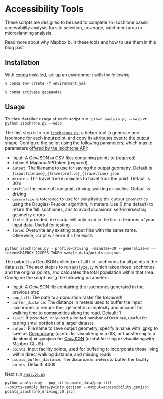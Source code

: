 # Accessibility Tools

These scripts are designed to be used to complete an isochrone based accessibility analysis for site selection, coverage, catchment area or microplanning analysis.

Read more about why Mapbox built these tools and how to use them in this blog post

## Installation

With [conda][1] installed, set up an environment with the following

`% conda env create -f environment.yml`

`% conda activate geopandas`

## Usage

To view detailed usage of each script run `python analyze.py --help` or `python isochrone.py --help`

The first step is to run <code>[isochrones.py][2]</code>, a helper tool to generate one [isochrone][3] for each input point, and copy its attributes over to the output shape. Configure the script using the following parameters, which map to parameters [offered by the Isochrone API][4]:

- Input: A GeoJSON or CSV files containing points to (*required*)
- `token`: A Mapbox API token (*required*)
- `output`: The filename to use for saving the output geometry. Default is `{inputfilename}_{travelprofile}_{traveltime}.json`
- `minutes`: The travel time in minutes to travel from the point. Default is 30m
- `profile`: the mode of transport, driving, walking or cycling. Default is driving
- `generalize`: a tolerance to use for simplifying the output geometries using the Douglas-Peucker algorithm, in meters. Use 0 (the default) to return the full isochrones, and to avoid occasional self-intersecting geometry errors
- `limit`: If provided, the script will only read in the first *n* features of your input data. Useful for testing
- `force`: Overwrite any existing output files with the same name. Otherwise, script will error if a file exists

<code>
python isochrones.py --profile=driving --minutes=30 --generalize=0 --token=$MAPBOX_ACCESS_TOKEN sample_data/points.geojson</code>

The output is a GeoJSON collection of all the isochrones for all points in the data sets. The next step is to run <code>[analyze.py][5]</code> which takes those isochrones and the original points, and calculates the total population within that area. Configure the script using the following parameters:

- Input: A GeoJSON file containing the isochrones generated in the previous step
- `pop_tiff`: The path to a population raster file (*required*)
- `buffer_distance`: The distance in meters used to buffer the input isochrones to reduce their geometric complexity and account for walking time to communities along the road. Default: 1
- `limit`: If provided, only load a limited number of features, useful for testing small portions of a larger dataset
- `output`: File name to save output geometry, specify a name with .gpkg to save as [Geopackage][6] (useful for visualizing in a GIS, or transferring to a database) or .geojson for [GeoJSON][7] (useful for tiling or visualizing with Mapbox GL JS)
- `points`: Input facility points, used for buffering to incorporate those living within direct walking distance, and missing roads
- `points_buffer_distance`: The distance in meters to buffer the facility `points`. Default: 4000

Next run <code>[analyze.py][5]</code>

<code>python analyze.py --pop_tiff=sample_data/pop.tiff --points=sample_data/points.geojson --output=accessibility.geojson points_isochrone_driving_30.json</code>

[1]: https://docs.conda.io/en/latest/

[2]: https://github.com/mapbox/impact-tools/blob/accessibility/accessibility/isochrones.py

[3]: https://docs.mapbox.com/help/tutorials/get-started-isochrone-api/

[4]: https://docs.mapbox.com/api/navigation/isochrone/

[5]: https://github.com/mapbox/impact-tools/blob/accessibility/accessibility/analyze.py

[6]: https://www.geopackage.org/

[7]: https://geojson.org/
